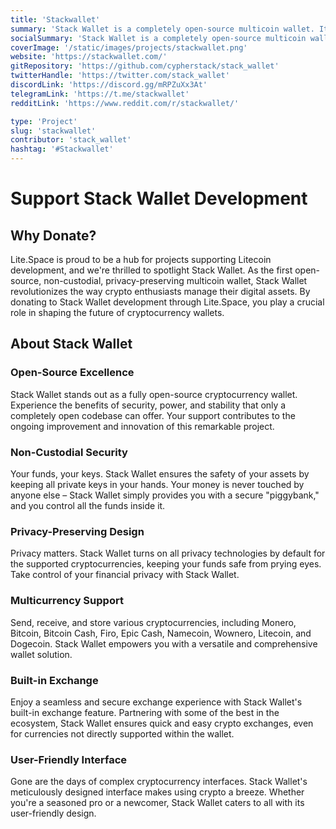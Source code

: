 ```yaml
---
title: 'Stackwallet'
summary: 'Stack Wallet is a completely open-source multicoin wallet. It focuses on privacy technologies and aims to have a stellar user-experience and powerful functionality that appeals to crypto noobs and powerusers alike.'
socialSummary: 'Stack Wallet is a completely open-source multicoin wallet. It focuses on privacy technologies and aims to have a stellar user-experience and powerful functionality that appeals to crypto noobs and powerusers alike.'
coverImage: '/static/images/projects/stackwallet.png'
website: 'https://stackwallet.com/'
gitRepository: 'https://github.com/cypherstack/stack_wallet'
twitterHandle: 'https://twitter.com/stack_wallet'
discordLink: 'https://discord.gg/mRPZuXx3At'
telegramLink: 'https://t.me/stackwallet'
redditLink: 'https://www.reddit.com/r/stackwallet/'

type: 'Project'
slug: 'stackwallet'
contributor: 'stack_wallet'
hashtag: '#Stackwallet'
---
```


# Support Stack Wallet Development

## Why Donate?

Lite.Space is proud to be a hub for projects supporting Litecoin development, and we're thrilled to spotlight Stack Wallet. As the first open-source, non-custodial, privacy-preserving multicoin wallet, Stack Wallet revolutionizes the way crypto enthusiasts manage their digital assets. By donating to Stack Wallet development through Lite.Space, you play a crucial role in shaping the future of cryptocurrency wallets.

## About Stack Wallet

### Open-Source Excellence

Stack Wallet stands out as a fully open-source cryptocurrency wallet. Experience the benefits of security, power, and stability that only a completely open codebase can offer. Your support contributes to the ongoing improvement and innovation of this remarkable project.

### Non-Custodial Security

Your funds, your keys. Stack Wallet ensures the safety of your assets by keeping all private keys in your hands. Your money is never touched by anyone else – Stack Wallet simply provides you with a secure "piggybank," and you control all the funds inside it.

### Privacy-Preserving Design

Privacy matters. Stack Wallet turns on all privacy technologies by default for the supported cryptocurrencies, keeping your funds safe from prying eyes. Take control of your financial privacy with Stack Wallet.

### Multicurrency Support

Send, receive, and store various cryptocurrencies, including Monero, Bitcoin, Bitcoin Cash, Firo, Epic Cash, Namecoin, Wownero, Litecoin, and Dogecoin. Stack Wallet empowers you with a versatile and comprehensive wallet solution.

### Built-in Exchange

Enjoy a seamless and secure exchange experience with Stack Wallet's built-in exchange feature. Partnering with some of the best in the ecosystem, Stack Wallet ensures quick and easy crypto exchanges, even for currencies not directly supported within the wallet.

### User-Friendly Interface

Gone are the days of complex cryptocurrency interfaces. Stack Wallet's meticulously designed interface makes using crypto a breeze. Whether you're a seasoned pro or a newcomer, Stack Wallet caters to all with its user-friendly design.
